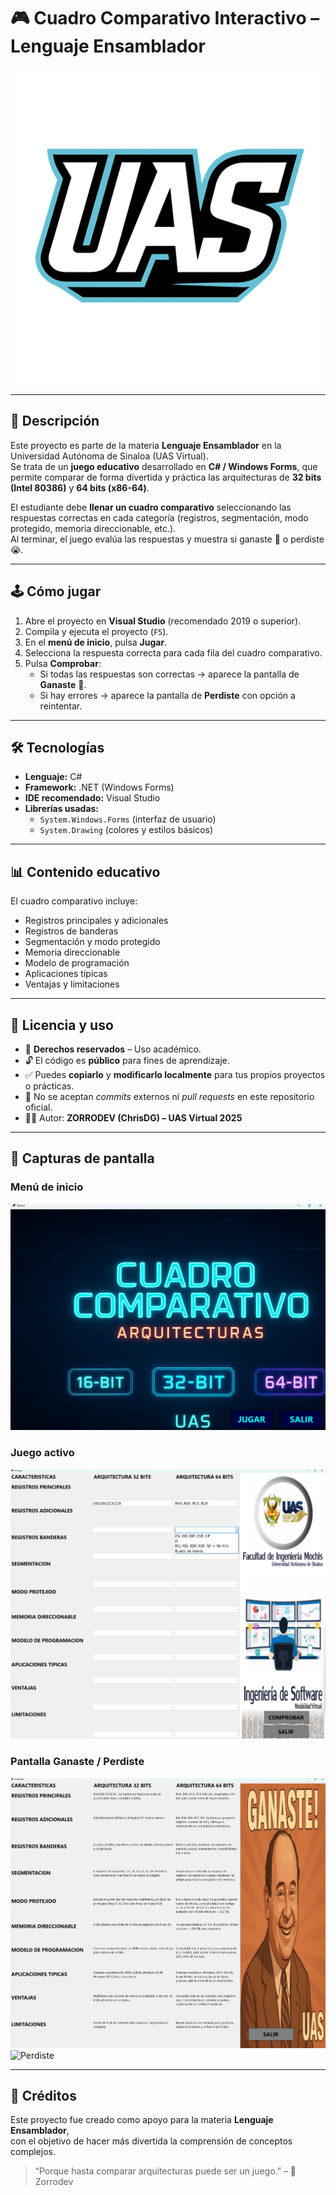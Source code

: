 # 🎮 Cuadro Comparativo Interactivo – Lenguaje Ensamblador


![UAS](Imagenes/uas.png)

---

## 📖 Descripción
Este proyecto es parte de la materia **Lenguaje Ensamblador** en la Universidad Autónoma de Sinaloa (UAS Virtual).  
Se trata de un **juego educativo** desarrollado en **C# / Windows Forms**, que permite comparar de forma divertida y práctica las arquitecturas de **32 bits (Intel 80386)** y **64 bits (x86-64)**.  

El estudiante debe **llenar un cuadro comparativo** seleccionando las respuestas correctas en cada categoría (registros, segmentación, modo protegido, memoria direccionable, etc.).  
Al terminar, el juego evalúa las respuestas y muestra si ganaste 🎉 o perdiste 😭.

---

## 🕹️ Cómo jugar
1. Abre el proyecto en **Visual Studio** (recomendado 2019 o superior).  
2. Compila y ejecuta el proyecto (`F5`).  
3. En el **menú de inicio**, pulsa **Jugar**.  
4. Selecciona la respuesta correcta para cada fila del cuadro comparativo.  
5. Pulsa **Comprobar**:  
   - Si todas las respuestas son correctas → aparece la pantalla de **Ganaste** 🎊.  
   - Si hay errores → aparece la pantalla de **Perdiste** con opción a reintentar.

---

## 🛠️ Tecnologías
- **Lenguaje:** C#  
- **Framework:** .NET (Windows Forms)  
- **IDE recomendado:** Visual Studio  
- **Librerías usadas:**  
  - `System.Windows.Forms` (interfaz de usuario)  
  - `System.Drawing` (colores y estilos básicos)

---

## 📊 Contenido educativo
El cuadro comparativo incluye:
- Registros principales y adicionales  
- Registros de banderas  
- Segmentación y modo protegido  
- Memoria direccionable  
- Modelo de programación  
- Aplicaciones típicas  
- Ventajas y limitaciones  

---

## 📜 Licencia y uso
- 📌 **Derechos reservados** – Uso académico.  
- 🔓 El código es **público** para fines de aprendizaje.  
- ✅ Puedes **copiarlo** y **modificarlo localmente** para tus propios proyectos o prácticas.  
- 🚫 No se aceptan *commits* externos ni *pull requests* en este repositorio oficial.  
- 👨‍💻 Autor: **ZORRODEV (ChrisDG) – UAS Virtual 2025**  

---

## 📸 Capturas de pantalla
### Menú de inicio
![Menú de inicio](Imagenes/inicio.png)

### Juego activo
![Juego activo](Imagenes/juego.png)

### Pantalla Ganaste / Perdiste
![Ganaste](Imagenes/ganaste.png)
![Perdiste](Imagenes/perdiste.png)

---

## 🚀 Créditos
Este proyecto fue creado como apoyo para la materia **Lenguaje Ensamblador**,  
con el objetivo de hacer más divertida la comprensión de conceptos complejos.  

> “Porque hasta comparar arquitecturas puede ser un juego.” – 🦊 Zorrodev

